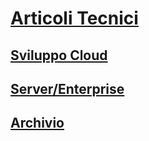 # [Articoli Tecnici](index.md)
## [Sviluppo Cloud](Cloud/TOC.md)
## [Server/Enterprise](Server-Enterprise/TOC.md)
## [Archivio](Archivio/TOC.md)

